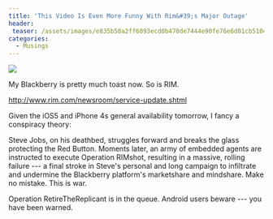```yaml
---
title: 'This Video Is Even More Funny With Rim&#39;s Major Outage'
header:
 teaser: /assets/images/e835b50a2ff6093ecd0b470de7444e90fe76e6d01cb510449df2c9_640_blackberry.jpg
categories:
  - Musings
---
```

<img src="https://douglangille.github.io/assets/images/e835b50a2ff6093ecd0b470de7444e90fe76e6d01cb510449df2c9_640_blackberry.jpg"><span class="embed-youtube" style="text-align:center; display: block;"></span>

My Blackberry is pretty much toast now. So is RIM.

<a href="http://www.rim.com/newsroom/service-update.shtml">http://www.rim.com/newsroom/service-update.shtml</a>

Given the iOS5 and iPhone 4s general availability tomorrow, I fancy a conspiracy theory:

Steve Jobs, on his deathbed, struggles forward and breaks the glass protecting the Red Button. Moments later, an army of embedded agents are instructed to execute Operation RIMshot, resulting in a massive, rolling failure --- a final stroke in Steve's personal and long campaign to infiltrate and undermine the Blackberry platform's marketshare and mindshare. Make no mistake. This is war.

Operation RetireTheReplicant is in the queue. Android users beware --- you have been warned.